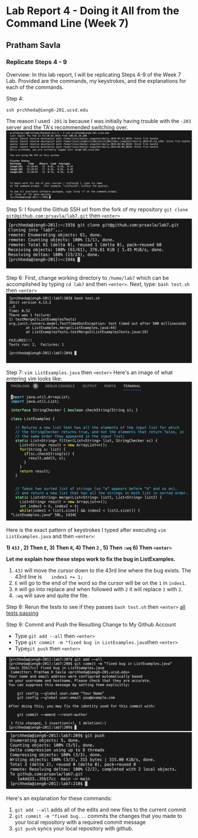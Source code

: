 # Lab Report 4 - Doing it All from the Command Line  (Week 7)
## Pratham Savla

### Replicate Steps 4 - 9
Overview: In this lab report, I will be replicating Steps 4-9 of the Week 7 Lab. Provided are the commands, my keystrokes, and the explanations for each of the commands. 

Step 4:
```
ssh prchheda@ieng6-201.ucsd.edu
```
The reason I used `-201` is because I was initially having trouble with the `-203` server and the TA's recommended switching over.
![ssh image](image1.png)


Step 5:
I found the Github SSH url from the fork of my repository
`git clone git@github.com:prsavla/lab7.git` then `<enter>`
![git clone](image2.png) 

Step 6:
First, change working directory to `/home/lab7` which can be accomplished by typing 
`cd lab7` and then `<enter>`. 
Next, type:
`bash test.sh` then `<enter>`
![test cases failing](image3.png)


Step 7:
`vim ListExamples.java` then `<enter>` 
Here's an image of what entering vim looks like:
![vim](vim.png)

Here is the exact pattern of keystrokes I typed after executing `vim ListExamples.java` and then `<enter>`:

**1) `43J` ,
2) Then  `E`,
3) Then  `R`,
4) Then `2` ,
5) Then `:wq`
6) Then `<enter>`**
   
**Let me explain how these steps work to fix the bug in ListExamples.**
1) `43J` will move the cursor down to the 43rd line where the bug exists.
   The 43rd line is `   index1 += 1;`
3) `E` will go to the end of the word so the cursor will be on the `1` in `index1`.
4) `R` will go into replace and when followed with `2` it will replace `1` with `2`.
5) `:wq` will save and quite the file. 

Step 8: Rerun the tests to see if they passes
`bash test.sh` then `<enter>` 
[all tests passing](image4.png)

Step 9: Commit and Push the Resulting Change to My Github Account
- Type `git add --all` then `<enter>` 
- Type `git commit -m "fixed bug in ListExamples.java`then `<enter>` 
- Type`git push` then `<enter>`

![git add](image5.png)
![git commit](image6.png)

Here's an explanation for these commands:
1) `git add --all` adds all of the edits and new files to the current commit
2) `git commit -m "fixed bug...` commits the changes that you made to your local repository with a required commit message
3) `git push` syncs your local repository with github. 







